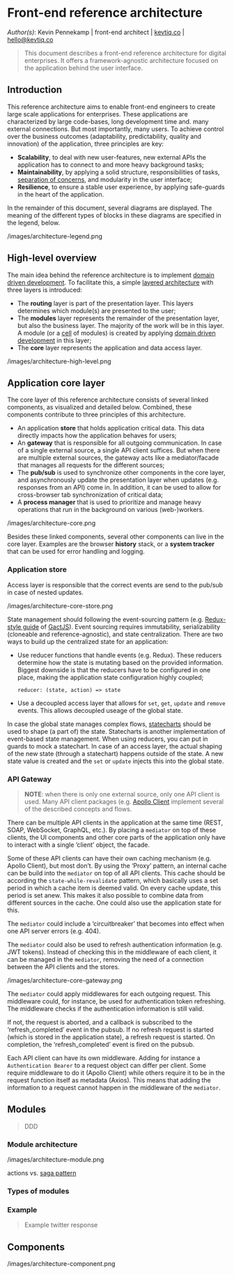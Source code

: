 # Front-end reference architecture

*Author(s)*: Kevin Pennekamp | front-end architect | [kevtiq.co](https://kevtiq.co) | <hello@kevtiq.co>

> This document describes a front-end reference architecture for digital enterprises. It offers a framework-agnostic architecture focused on the application behind the user interface.

## Introduction
This reference architecture aims to enable front-end engineers to create large scale applications for enterprises. These applications are characterized by large code-bases, long development time and. many external connections. But most importantly, many users. To achieve control over the business outcomes (adaptability, predictability, quality and innovation) of the application, three principles are key:

- **Scalability**, to deal with new user-features, new external APIs the application has to connect to and more heavy background tasks;
- **Maintainability**, by applying  a solid structure, responsibilities of tasks, [separation of concerns](https://en.wikipedia.org/wiki/Separation_of_concerns), and modularity in the user interface;
- **Resilience**, to ensure a stable user experience, by applying safe-guards in the heart of the application. 

In the remainder of this document, several diagrams are displayed. The meaning of the different types of blocks in these diagrams are specified in the legend, below.

/images/architecture-legend.png

## High-level overview
The main idea behind the reference architecture is to implement [domain driven development](https://martinfowler.com/bliki/BoundedContext.html). To facilitate this, a simple [layered architecture](https://en.wikipedia.org/wiki/Multitier_architecture) with three layers is introduced:

- The **routing** layer is part of the presentation layer. This layers determines which module(s) are presented to the user;
- The **modules** layer represents the remainder of the presentation layer, but also the business layer. The majority of the work will be in this layer. A module (or a [cell](https://github.com/wso2/reference-architecture/blob/master/reference-architecture-cell-based.md) of modules) is created by applying [domain driven development](https://martinfowler.com/bliki/BoundedContext.html) in this layer;
- The **core** layer represents the application and data access layer.

/images/architecture-high-level.png

## Application core layer
The core layer of this reference architecture consists of several linked components, as visualized and detailed below. Combined, these components contribute to three principles of this architecture. 

- An application **store** that holds application critical data. This data directly impacts how the application behaves for users;
- An **gateway** that is responsible for all outgoing communication. In case of a single external source, a single API client suffices. But when there are multiple external sources, the gateway acts like a mediator/facade that manages all requests for the different sources; 
- The **pub/sub** is used to synchronize other components in the core layer, and asynchronously update the presentation layer when updates (e.g. responses from an API) come in. In addition, it can be used to allow for cross-browser tab synchronization of critical data; 
- A **process manager** that is used to prioritize and manage heavy operations that run in the background on various (web-)workers.

/images/architecture-core.png

Besides these linked components, several other components can live in the core layer. Examples are the browser **history** stack, or a **system tracker** that can be used for error handling and logging. 

### Application store

Access layer is responsible that the correct events are send to the pub/sub in case of nested updates.

/images/architecture-core-store.png

State management should following the event-sourcing pattern (e.g. [Redux-style guide](https://redux.js.org/style-guide/style-guide) of [GactJS](https://github.com/gactjs/store/blob/master/docs/white-paper.md)). Event sourcing requires immutability, serializability (cloneable and reference-agnostic), and state centralization. There are two ways to build up the centralized state for an application:

- Use reducer functions that handle events (e.g. Redux). These reducers determine how the state is mutating based on the provided information. Biggest downside is that the reducers have to be configured in one place, making the application state configuration highly coupled;
	```
	reducer: (state, action) => state
	```
- Use a decoupled access layer that allows for `set`, `get`, `update` and `remove` events. This allows decoupled useage of the global state.  

In case the global state manages complex flows, [statecharts](https://statecharts.github.io/) should be used to shape (a part of) the state. Statecharts is another implementation of event-based state management. When using reducers, you can put in guards to mock a statechart. In case of an access layer, the actual shaping of the new state (through a statechart) happens outside of the state. A new state value is created and the `set` or `update` injects this into the global state.

### API Gateway

> **NOTE**: when there is only one external source, only one API client is used. Many API client packages (e.g. [Apollo Client](https://www.apollographql.com/client/) implement several of the described concepts and flows. 

There can be multiple API clients in the application at the same time (REST, SOAP, WebSocket, GraphQL, etc.). By placing a `mediator` on top of these clients, the UI components and other core parts of the application only have to interact with a single ’client’ object, the facade. 

Some of these API clients can have their own caching mechanism (e.g. Apollo Client), but most don’t. By using the ‘Proxy’ pattern, an internal cache can be build into the `mediator` on top of all API clients. This cache should be according the `state-while-revalidate` pattern, which basically uses a set period in which a cache item is deemed valid. On every cache update, this period is set anew. This makes it also possible to combine data from different sources in the cache. One could also use the application state for this.

The `mediator` could include a ‘circuitbreaker’ that becomes into effect when one API server errors (e.g. 404).

The `mediator` could also be used to refresh authentication information (e.g. JWT tokens). Instead of checking this in the middleware of each client, it can be managed in the `mediator`, removing the need of a connection between the API clients and the stores. 

/images/architecture-core-gateway.png

The `mediator` could apply middlewares for each outgoing request. This middleware could, for instance, be used for authentication token refreshing. The middleware checks if the authentication information is still valid.

If not, the request is aborted, and a callback is subscribed to the ‘refresh_completed’ event in the pubsub. If no refresh request is started (which is stored in the application state), a refresh request is started. On completion, the ‘refresh_completed’ event is fired on the pubsub.

Each API client can have its own middleware. Adding for instance a `Authentication Bearer` to a request object can differ per client. Some require middleware to do it (Apollo Client) while others require it to be in the request function itself as metadata (Axios). This means that adding the information to a request cannot happen in the middleware of the `mediator`. 

## Modules

> DDD

### Module architecture

/images/architecture-module.png

actions vs. [saga pattern](https://microservices.io/patterns/data/saga.html)

### Types of modules

### Example

> Example twitter response

## Components

/images/architecture-component.png


